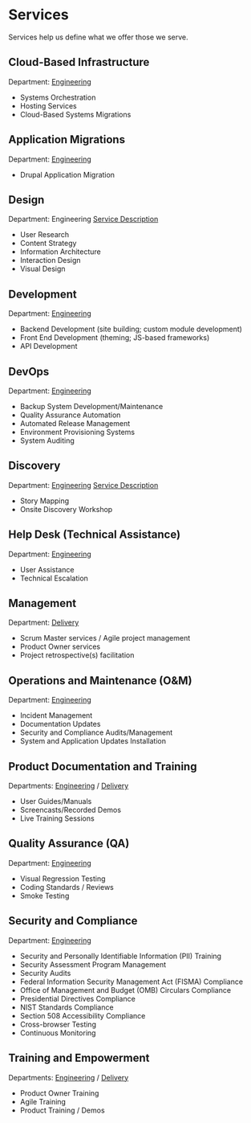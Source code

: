 # Services

Services help us define what we offer those we serve. 

## Cloud-Based Infrastructure

Department: [Engineering](../05-engineering/readme.md)

* Systems Orchestration
* Hosting Services
* Cloud-Based Systems Migrations

## Application Migrations

Department: [Engineering](../05-engineering/readme.md)

* Drupal Application Migration

## Design

Department: Engineering
[Service Description](service-catalog/design-services.md)

* User Research
* Content Strategy
* Information Architecture
* Interaction Design
* Visual Design

## Development

Department: [Engineering](../05-engineering/readme.md)

* Backend Development (site building; custom module development)
* Front End Development (theming; JS-based frameworks)
* API Development

## DevOps

Department: [Engineering](../05-engineering/readme.md)

* Backup System Development/Maintenance
* Quality Assurance Automation
* Automated Release Management
* Environment Provisioning Systems
* System Auditing

## Discovery

Department: [Engineering](../05-engineering/readme.md)
[Service Description](service-catalog/discovery-services.md)

* Story Mapping
* Onsite Discovery Workshop

## Help Desk (Technical Assistance)

Department: [Engineering](../05-engineering/readme.md)

* User Assistance
* Technical Escalation

## Management

Department: [Delivery](../06-project-management/readme.md)

* Scrum Master services / Agile project management
* Product Owner services
* Project retrospective(s) facilitation

## Operations and Maintenance (O&M)

Department: [Engineering](../05-engineering/readme.md)

* Incident Management
* Documentation Updates
* Security and Compliance Audits/Management
* System and Application Updates Installation

## Product Documentation and Training

Departments: [Engineering](../05-engineering/readme.md) / [Delivery](../06-project-management/readme.md)

* User Guides/Manuals
* Screencasts/Recorded Demos
* Live Training Sessions

## Quality Assurance (QA)

Department: [Engineering](../05-engineering/readme.md)

* Visual Regression Testing
* Coding Standards / Reviews
* Smoke Testing

## Security and Compliance

Department: [Engineering](../05-engineering/readme.md)

* Security and Personally Identifiable Information (PII) Training
* Security Assessment Program Management
* Security Audits
* Federal Information Security Management Act (FISMA) Compliance
* Office of Management and Budget (OMB) Circulars Compliance
* Presidential Directives Compliance
* NIST Standards Compliance
* Section 508 Accessibility Compliance
* Cross-browser Testing
* Continuous Monitoring

## Training and Empowerment

Departments: [Engineering](../05-engineering/readme.md) / [Delivery](../06-project-management/readme.md)

* Product Owner Training
* Agile Training
* Product Training / Demos
